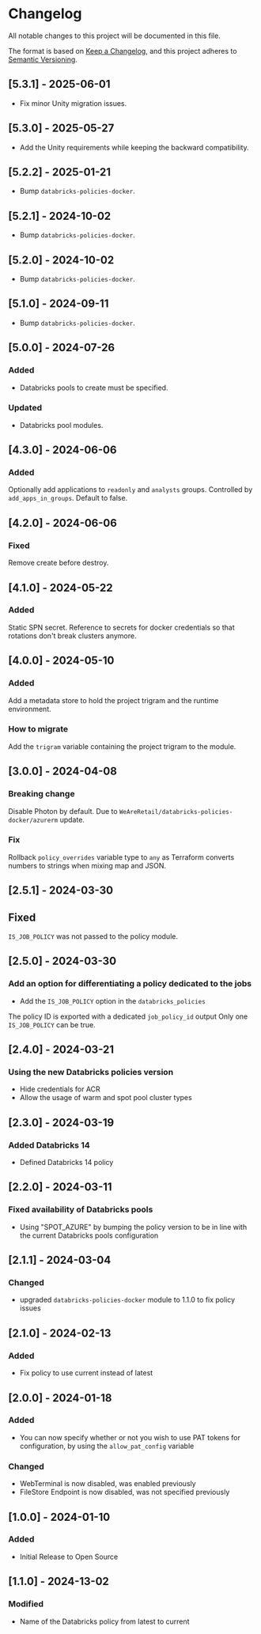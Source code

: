 
<!-- markdownlint-disable-file MD024 MD041 -->
# Changelog

All notable changes to this project will be documented in this file.

The format is based on [Keep a Changelog](https://keepachangelog.com/en/1.0.0/),
and this project adheres to [Semantic Versioning](https://semver.org/spec/v2.0.0.html).

## [5.3.1] - 2025-06-01

- Fix minor Unity migration issues.

## [5.3.0] - 2025-05-27

- Add the Unity requirements while keeping the backward compatibility.

## [5.2.2] - 2025-01-21

- Bump `databricks-policies-docker`.

## [5.2.1] - 2024-10-02

- Bump `databricks-policies-docker`.

## [5.2.0] - 2024-10-02

- Bump `databricks-policies-docker`.

## [5.1.0] - 2024-09-11

- Bump `databricks-policies-docker`.

## [5.0.0] - 2024-07-26

### Added

- Databricks pools to create must be specified.

### Updated

- Databricks pool modules.

## [4.3.0] - 2024-06-06

### Added

Optionally add applications to `readonly` and `analysts` groups. Controlled by `add_apps_in_groups`.
Default to false.

## [4.2.0] - 2024-06-06

### Fixed

Remove create before destroy.

## [4.1.0] - 2024-05-22

### Added

Static SPN secret.
Reference to secrets for docker credentials so that rotations don't break clusters anymore.

## [4.0.0] - 2024-05-10

### Added

Add a metadata store to hold the project trigram and the runtime environment.

### How to migrate

Add the `trigram` variable containing the project trigram to the module.

## [3.0.0] - 2024-04-08

### Breaking change

Disable Photon by default. Due to `WeAreRetail/databricks-policies-docker/azurerm` update.

### Fix

Rollback `policy_overrides` variable type to `any` as Terraform converts numbers to strings when mixing map and JSON.

## [2.5.1] - 2024-03-30

## Fixed

`IS_JOB_POLICY` was not passed to the policy module.

## [2.5.0] - 2024-03-30

### Add an option for differentiating a policy dedicated to the jobs

- Add the `IS_JOB_POLICY` option in the `databricks_policies`

The policy ID is exported with a dedicated `job_policy_id` output
Only one `IS_JOB_POLICY` can be true.

## [2.4.0] - 2024-03-21

### Using the new Databricks policies version

- Hide credentials for ACR
- Allow the usage of warm and spot pool cluster types

## [2.3.0] - 2024-03-19

### Added Databricks 14

- Defined Databricks 14 policy

## [2.2.0] - 2024-03-11

### Fixed availability of Databricks pools

- Using "SPOT_AZURE" by bumping the policy version to be in line with the current Databricks pools configuration

## [2.1.1] - 2024-03-04

### Changed

- upgraded `databricks-policies-docker` module to 1.1.0 to fix policy issues

## [2.1.0] - 2024-02-13

### Added

- Fix policy to use current instead of latest

## [2.0.0] - 2024-01-18

### Added

- You can now specify whether or not you wish to use PAT tokens for configuration, by using the `allow_pat_config` variable

### Changed

- WebTerminal is now disabled, was enabled previously
- FileStore Endpoint is now disabled, was not specified previously

## [1.0.0] - 2024-01-10

### Added

- Initial Release to Open Source

## [1.1.0] - 2024-13-02

### Modified

- Name of the Databricks policy from latest to current
